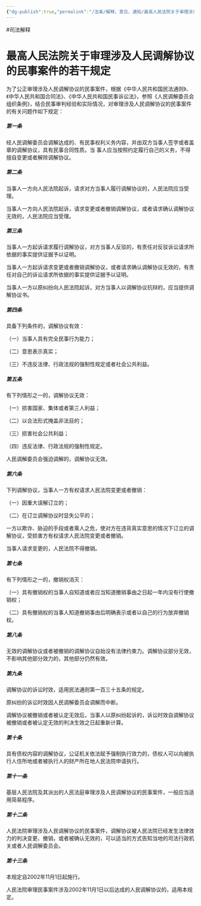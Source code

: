 ```yaml
---
{"dg-publish":true,"permalink":"/法条/解释、意见、通知/最高人民法院关于审理涉及人民调解协议的民事案件的若干规定/"}
---
```


#司法解释
# 最高人民法院关于审理涉及人民调解协议的民事案件的若干规定


为了公正审理涉及人民调解协议的民事案件，根据《中华人民共和国民法通则》、《中华人民共和国合同法》、《中华人民共和国民事诉讼法》，参照《人民调解委员会组织条例》，结合民事审判经验和实际情况，对审理涉及人民调解协议的民事案件的有关问题作如下规定：

##### 第一条

经人民调解委员会调解达成的、有民事权利义务内容，并由双方当事人签字或者盖章的调解协议，具有民事合同性质。当
事人应当按照约定履行自己的义务，不得擅自变更或者解除调解协议。

##### 第二条

当事人一方向人民法院起诉，请求对方当事人履行调解协议的，人民法院应当受理。

当事人一方向人民法院起诉，请求变更或者撤销调解协议，或者请求确认调解协议无效的，人民法院应当受理。

##### 第三条

当事人一方起诉请求履行调解协议，对方当事人反驳的，有责任对反驳诉讼请求所依据的事实提供证据予以证明。

当事人一方起诉请求变更或者撤销调解协议，或者请求确认调解协议无效的，有责任对自己的诉讼请求所依据的事实提供证据予以证明。

当事人一方以原纠纷向人民法院起诉，对方当事人以调解协议抗辩的，应当提供调解协议书。

##### 第四条

具备下列条件的，调解协议有效：

（一）当事人具有完全民事行为能力；

（二）意思表示真实；

（三）不违反法律、行政法规的强制性规定或者社会公共利益。

##### 第五条

有下列情形之一的，调解协议无效：

（一）损害国家、集体或者第三人利益；

（二）以合法形式掩盖非法目的；

（三）损害社会公共利益；

（四）违反法律、行政法规的强制性规定。

人民调解委员会强迫调解的，调解协议无效。

##### 第六条

下列调解协议，当事人一方有权请求人民法院变更或者撤销：

（一）因重大误解订立的；

（二）在订立调解协议时显失公平的；

一方以欺诈、胁迫的手段或者乘人之危，使对方在违背真实意思的情况下订立的调解协议，受损害方有权请求人民法院变更或者撤销。

当事人请求变更的，人民法院不得撤销。

##### 第七条

有下列情形之一的，撤销权消灭：

（一）具有撤销权的当事人自知道或者应当知道撤销事由之日起一年内没有行使撤销权；

（二）具有撤销权的当事人知道撤销事由后明确表示或者以自己的行为放弃撤销权。

##### 第八条

无效的调解协议或者被撤销的调解协议自始没有法律约束力。调解协议部分无效，不影响其他部分效力的，其他部分仍然有效。

##### 第九条

调解协议的诉讼时效，适用民法通则第一百三十五条的规定。

原纠纷的诉讼时效因人民调解委员会调解而中断。

调解协议被撤销或者被认定无效后，当事人以原纠纷起诉的，诉讼时效自调解协议被撤销或者被认定无效的判决生效之日起重新计算。

##### 第十条

具有债权内容的调解协议，公证机关依法赋予强制执行效力的，债权人可以向被执行人住所地或者被执行人的财产所在地人民法院申请执行。

##### 第十一条

基层人民法院及其派出的人民法庭审理涉及人民调解协议的民事案件，一般应当适用简易程序。

##### 第十二条

人民法院审理涉及人民调解协议的民事案件，调解协议被人民法院已经发生法律效力的判决变更、撤销，或者被确认无效的，可以适当的方式告知当地的司法行政机关或者人民调解委员会。

##### 第十三条

本规定自2002年11月1日起施行。

人民法院审理民事案件涉及2002年11月1日以后达成的人民调解协议的，适用本规定。